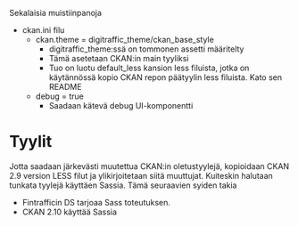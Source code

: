 Sekalaisia muistiinpanoja
- ckan.ini filu
  - ckan.theme = digitraffic_theme/ckan_base_style
    - digitraffic_theme:ssä on tommonen assetti määritelty
    - Tämä asetetaan CKAN:in main tyyliksi
    - Tuo on luotu default_less kansion less filuista, jotka on käytännössä kopio
      CKAN repon päätyylin less filuista. Kato sen README
  - debug = true
    - Saadaan kätevä debug UI-komponentti

# Tyylit

Jotta saadaan järkevästi muutettua CKAN:in oletustyylejä, kopioidaan CKAN 2.9 version LESS filut ja ylikirjoitetaan siitä muuttujat.
Kuiteskin halutaan tunkata tyylejä käyttäen Sassia. Tämä seuraavien syiden takia
- Fintrafficin DS tarjoaa Sass toteutuksen.
- CKAN 2.10 käyttää Sassia
 